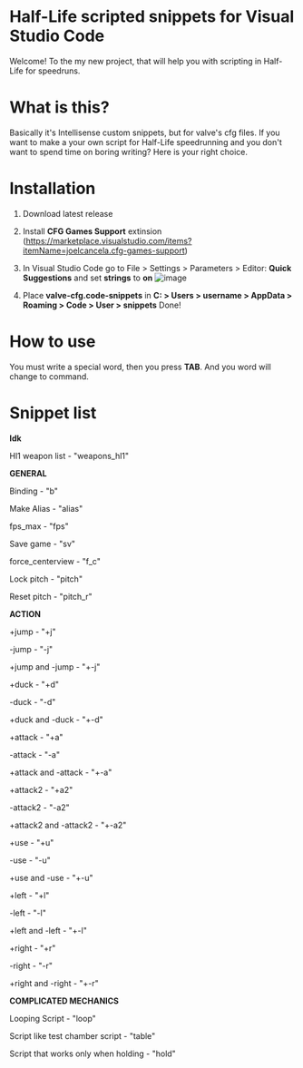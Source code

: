 # Half-Life scripted snippets for Visual Studio Code
Welcome! To the my new project, that will help you with scripting in Half-Life for speedruns.

# What is this?

Basically it's Intellisense custom snippets, but for valve's cfg files. If you want to make a your own script for Half-Life speedrunning and you don't want to spend time on boring writing? Here is your right choice.
# Installation

1. Download latest release
2. Install **CFG Games Support** extinsion (https://marketplace.visualstudio.com/items?itemName=joelcancela.cfg-games-support)
3. In Visual Studio Code go to File > Settings > Parameters > Editor: **Quick Suggestions** and set **strings** to **on**
   ![image](https://github.com/cryingandten/Half-Life-scripted-snippets/assets/51243504/6fddeb05-1266-40dd-b636-3317253deacf)

4. Place **valve-cfg.code-snippets** in **C: > Users > username > AppData > Roaming > Code > User > snippets**
Done!

# How to use
You must write a special word, then you press **TAB**. And you word will change to command.
# Snippet list

**Idk**

Hl1 weapon list - "weapons_hl1"

**GENERAL**

Binding - "b"

Make Alias - "alias"

fps_max - "fps"

Save game - "sv"

force_centerview - "f_c"

Lock pitch - "pitch"

Reset pitch - "pitch_r"

**ACTION**

+jump - "+j"

-jump - "-j"

+jump and -jump - "+-j"


+duck - "+d"

-duck - "-d"

+duck and -duck - "+-d"


+attack - "+a"

-attack - "-a"

+attack and -attack - "+-a"


+attack2 - "+a2"

-attack2 - "-a2"

+attack2 and -attack2 - "+-a2"


+use - "+u"

-use - "-u"

+use and -use - "+-u"

+left - "+l"

-left - "-l"

+left and -left - "+-l"


+right - "+r"

-right - "-r"

+right and -right - "+-r"

**COMPLICATED MECHANICS**

Looping Script - "loop"

Script like test chamber script - "table"

Script that works only when holding - "hold"

